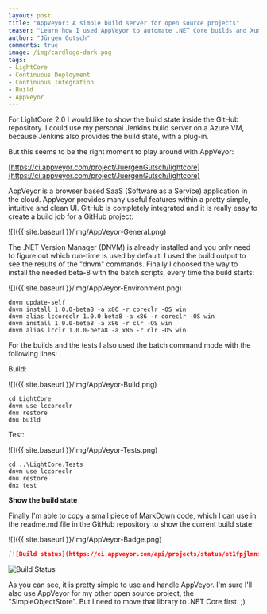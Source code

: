 ```yaml
--- 
layout: post
title: "AppVeyor: A simple build server for open source projects"
teaser: "Learn how I used AppVeyor to automate .NET Core builds and Xunit test runs for LightCore"
author: "Jürgen Gutsch"
comments: true
image: /img/cardlogo-dark.png
tags: 
- LightCore
- Continuous Deployment
- Continuous Integration
- Build
- AppVeyor
---
```


For LightCore 2.0 I would like to show the build state inside the GitHub repository. I could use my personal Jenkins build server on a Azure VM, because Jenkins also provides the build state, with a plug-in.

But this seems to be the right moment to play around with AppVeyor:

[https://ci.appveyor.com/project/JuergenGutsch/lightcore](https://ci.appveyor.com/project/JuergenGutsch/lightcore)

AppVeyor is a browser based SaaS (Software as a Service) application in the cloud. AppVeyor provides many useful features within a pretty simple, intuitive and clean UI. GitHub is completely integrated and it is really easy to create a build job for a GitHub project:

![]({{ site.baseurl }}/img/AppVeyor-General.png)

The .NET Version Manager (DNVM) is already installed and you only need to figure out which run-time is used by default. I used the build output to see the results of the "dnvm" commands. Finally I choosed the way to install the needed beta-8 with the batch scripts, every time the build starts:

![]({{ site.baseurl }}/img/AppVeyor-Environment.png)

~~~ batch
dnvm update-self
dnvm install 1.0.0-beta8 -a x86 -r coreclr -OS win 
dnvm alias lccoreclr 1.0.0-beta8 -a x86 -r coreclr -OS win 
dnvm install 1.0.0-beta8 -a x86 -r clr -OS win
dnvm alias lcclr 1.0.0-beta8 -a x86 -r clr -OS win
~~~

For the builds and the tests I also used the batch command mode with the following lines:

Build:

![]({{ site.baseurl }}/img/AppVeyor-Build.png)

~~~ batch
cd LightCore 
dnvm use lccoreclr 
dnu restore 
dnu build
~~~

Test:

![]({{ site.baseurl }}/img/AppVeyor-Tests.png)

~~~ batch
cd ..\LightCore.Tests 
dnvm use lccoreclr 
dnu restore 
dnx test 
~~~

**Show the build state**

Finally I'm able to copy a small piece of MarkDown code, which I can use in the readme.md file in the GitHub repository to show the current build state:

![]({{ site.baseurl }}/img/AppVeyor-Badge.png)
	
~~~ markdown
[![Build status](https://ci.appveyor.com/api/projects/status/et1fpjlmnsrkw3mv?svg=true)](https://ci.appveyor.com/project/JuergenGutsch/lightcore)
~~~

![Build Status](https://ci.appveyor.com/api/projects/status/et1fpjlmnsrkw3mv?svg=true)

As you can see, it is pretty simple to use and handle AppVeyor. I'm sure I'll also use AppVeyor for my other open source project, the "SimpleObjectStore". But I need to move that library to .NET Core first. ;)

